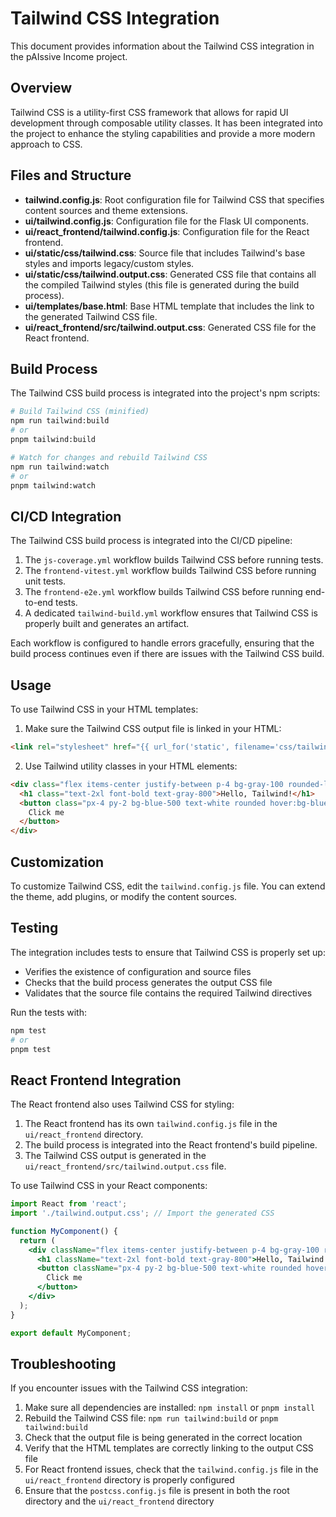 # Tailwind CSS Integration

This document provides information about the Tailwind CSS integration in the pAIssive Income project.

## Overview

Tailwind CSS is a utility-first CSS framework that allows for rapid UI development through composable utility classes. It has been integrated into the project to enhance the styling capabilities and provide a more modern approach to CSS.

## Files and Structure

- **tailwind.config.js**: Root configuration file for Tailwind CSS that specifies content sources and theme extensions.
- **ui/tailwind.config.js**: Configuration file for the Flask UI components.
- **ui/react_frontend/tailwind.config.js**: Configuration file for the React frontend.
- **ui/static/css/tailwind.css**: Source file that includes Tailwind's base styles and imports legacy/custom styles.
- **ui/static/css/tailwind.output.css**: Generated CSS file that contains all the compiled Tailwind styles (this file is generated during the build process).
- **ui/templates/base.html**: Base HTML template that includes the link to the generated Tailwind CSS file.
- **ui/react_frontend/src/tailwind.output.css**: Generated CSS file for the React frontend.

## Build Process

The Tailwind CSS build process is integrated into the project's npm scripts:

```bash
# Build Tailwind CSS (minified)
npm run tailwind:build
# or
pnpm tailwind:build

# Watch for changes and rebuild Tailwind CSS
npm run tailwind:watch
# or
pnpm tailwind:watch
```

## CI/CD Integration

The Tailwind CSS build process is integrated into the CI/CD pipeline:

1. The `js-coverage.yml` workflow builds Tailwind CSS before running tests.
2. The `frontend-vitest.yml` workflow builds Tailwind CSS before running unit tests.
3. The `frontend-e2e.yml` workflow builds Tailwind CSS before running end-to-end tests.
4. A dedicated `tailwind-build.yml` workflow ensures that Tailwind CSS is properly built and generates an artifact.

Each workflow is configured to handle errors gracefully, ensuring that the build process continues even if there are issues with the Tailwind CSS build.

## Usage

To use Tailwind CSS in your HTML templates:

1. Make sure the Tailwind CSS output file is linked in your HTML:

```html
<link rel="stylesheet" href="{{ url_for('static', filename='css/tailwind.output.css') }}">
```

2. Use Tailwind utility classes in your HTML elements:

```html
<div class="flex items-center justify-between p-4 bg-gray-100 rounded-lg shadow">
  <h1 class="text-2xl font-bold text-gray-800">Hello, Tailwind!</h1>
  <button class="px-4 py-2 bg-blue-500 text-white rounded hover:bg-blue-600">
    Click me
  </button>
</div>
```

## Customization

To customize Tailwind CSS, edit the `tailwind.config.js` file. You can extend the theme, add plugins, or modify the content sources.

## Testing

The integration includes tests to ensure that Tailwind CSS is properly set up:

- Verifies the existence of configuration and source files
- Checks that the build process generates the output CSS file
- Validates that the source file contains the required Tailwind directives

Run the tests with:

```bash
npm test
# or
pnpm test
```

## React Frontend Integration

The React frontend also uses Tailwind CSS for styling:

1. The React frontend has its own `tailwind.config.js` file in the `ui/react_frontend` directory.
2. The build process is integrated into the React frontend's build pipeline.
3. The Tailwind CSS output is generated in the `ui/react_frontend/src/tailwind.output.css` file.

To use Tailwind CSS in your React components:

```jsx
import React from 'react';
import './tailwind.output.css'; // Import the generated CSS

function MyComponent() {
  return (
    <div className="flex items-center justify-between p-4 bg-gray-100 rounded-lg shadow">
      <h1 className="text-2xl font-bold text-gray-800">Hello, Tailwind!</h1>
      <button className="px-4 py-2 bg-blue-500 text-white rounded hover:bg-blue-600">
        Click me
      </button>
    </div>
  );
}

export default MyComponent;
```

## Troubleshooting

If you encounter issues with the Tailwind CSS integration:

1. Make sure all dependencies are installed: `npm install` or `pnpm install`
2. Rebuild the Tailwind CSS file: `npm run tailwind:build` or `pnpm tailwind:build`
3. Check that the output file is being generated in the correct location
4. Verify that the HTML templates are correctly linking to the output CSS file
5. For React frontend issues, check that the `tailwind.config.js` file in the `ui/react_frontend` directory is properly configured
6. Ensure that the `postcss.config.js` file is present in both the root directory and the `ui/react_frontend` directory
